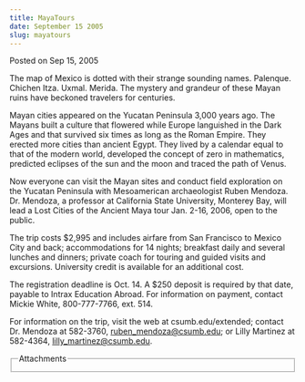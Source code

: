 ```yaml
---
title: MayaTours
date: September 15 2005
slug: mayatours
---
```


 
<span class="date">Posted on Sep 15, 2005 </span>
<p>
  The map of Mexico is dotted with their strange sounding names. Palenque.
  Chichen Itza. Uxmal. Merida. The mystery and grandeur of these Mayan ruins
  have beckoned travelers for centuries.
</p>
<p>
  Mayan cities appeared on the Yucatan Peninsula 3,000 years ago. The Mayans
  built a culture that flowered while Europe languished in the Dark Ages and
  that survived six times as long as the Roman Empire. They erected more cities
  than ancient Egypt. They lived by a calendar equal to that of the modern
  world, developed the concept of zero in mathematics, predicted eclipses of the
  sun and the moon and traced the path of Venus.
</p>
<p>
  Now everyone can visit the Mayan sites and conduct field exploration on the
  Yucatan Peninsula with Mesoamerican archaeologist Ruben Mendoza. Dr. Mendoza,
  a professor at California State University, Monterey Bay, will lead a Lost
  Cities of the Ancient Maya tour Jan. 2-16, 2006, open to the public.
</p>
<p>
  The trip costs $2,995 and includes airfare from San Francisco to Mexico City
  and back; accommodations for 14 nights; breakfast daily and several lunches
  and dinners; private coach for touring and guided visits and excursions.
  University credit is available for an additional cost.
</p>
<p>
  The registration deadline is Oct. 14. A $250 deposit is required by that date,
  payable to Intrax Education Abroad. For information on payment, contact Mickie
  White, 800-777-7766, ext. 514.
</p>
<p>
  For information on the trip, visit the web at csumb.edu/extended; contact Dr.
  Mendoza at 582-3760,
  <a href="mailto:ruben_mendoza@csumb.edu" rel="nofollow"
    >ruben_mendoza@csumb.edu</a
  >; or Lilly Martinez at 582-4364,
  <a href="mailto:lilly_martinez@csumb.edu" rel="nofollow"
    >lilly_martinez@csumb.edu</a
  >.
</p>
<fieldset class="fieldgroup group-attachments">
  <legend>Attachments</legend>
  <div class="field field-type-emvideo field-field-attach-video">
    <div class="field-items">
      <div class="field-item odd">
        <div class="emvideo emvideo-video emvideo-" />
      </div>
    </div>
  </div>
</fieldset>
 
